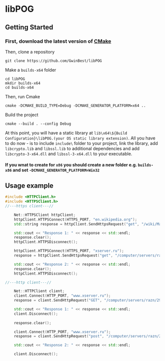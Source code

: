 # libPOG
## Getting Started 
### First, download the latest version of [CMake](https://cmake.org/download/)
Then, clone a repository
```
git clone https://github.com/GwinBest/libPOG
```
Make a `builds-x64` folder 
```
cd libPOG
mkdir builds-x64
cd builds-x64
```
Then, run Cmake
```
cmake -DCMAKE_BUILD_TYPE=Debug -DCMAKE_GENERATOR_PLATFORM=x64 ..
```
Build the project
```
cmake --build . --config Debug
```
At this point, you will have a static library at `lib\x64\${Build Configuration}\libPOG.(your OS static library extension)`. 
All you have to do now - is to include `include\` folder to your project, link the library, add `libcrypto.lib` and `libssl.lib` to additional dependencies
and add `libcrypto-3-x64.dll` and `libssl-3-x64.dll` to your executable.
#### If you wnat to create for `x86` you should create a new folder e.g. `builds-x86` and set `-DCMAKE_GENERATOR_PLATFORM=Win32`
## Usage example 
``` c++
#include <HTTPClient.h>
#include <HTTPSClient.h>
//---https client---//

    Net::HTTPSClient httpClient;
    httpClient.HTTPSConnect(HTTPS_PORT, "en.wikipedia.org");
    std::string response = httpClient.SendHttpsRequest("get", "/wiki/Manchester_United_F.C.", "1.1");

    std::cout << "Response 1: " << response << std::endl;
    response.clear();
    httpClient.HTTPSDisconnect();

    httpClient.HTTPSConnect(HTTPS_PORT, "xserver.ru");
    response = httpClient.SendHttpsRequest("get", "/computer/servers/razn/28/", "1.1");

    std::cout << "Response 2: " << response << std::endl;
    response.clear();
    httpClient.HTTPSDisconnect();

//---http client---//

    Net::HTTPClient client;
    client.Connect(HTTP_PORT, "www.xserver.ru");
    response = client.SendHttpRequest("GET", "/computer/servers/razn/29/", "1.1");

    std::cout << "Response 1: " << response << std::endl;
    client.Disconnect();
   
    response.clear();

    client.Connect(HTTP_PORT, "www.xserver.ru");
    response = client.SendHttpRequest("post", "/computer/servers/razn/28/", "1.1");

    std::cout << "Response 2: " << response << std::endl;

    client.Disconnect();


```
